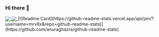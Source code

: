 ### Hi there 👋


<a href="https://github.com/mrv8x?tab=repositories">
  <img align="center" src="https://github-readme-stats.vercel.app/api/top-langs/?username=mrv8x&theme=radical"/>
</a>
<a href="https://github.com/mrv8x?tab=repositories">
 <img align="center" src="https://github-readme-stats.vercel.app/api?username=mrv8x&line_height=40&show_icons=true&theme=radical">
</a>
[![Readme Card](https://github-readme-stats.vercel.app/api/pin/?username=mrv8x&repo=github-readme-stats)](https://github.com/anuraghazra/github-readme-stats)



<!--
**mrv8x/mrv8x** is a ✨ _special_ ✨ repository because its `README.md` (this file) appears on your GitHub profile.

Here are some ideas to get you started:

- 🔭 I’m currently working on ...
- 🌱 I’m currently learning ...
- 👯 I’m looking to collaborate on ...
- 🤔 I’m looking for help with ...
- 💬 Ask me about ...
- 📫 How to reach me: ...
- 😄 Pronouns: ...
- ⚡ Fun fact: ...
-->

